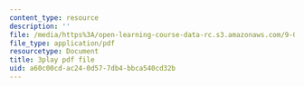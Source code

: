 ```yaml
---
content_type: resource
description: ''
file: /media/https%3A/open-learning-course-data-rc.s3.amazonaws.com/9-00sc-introduction-to-psychology-fall-2011/a60c00cdac240d577db4bbca540cd32b_-cK1og4ElKE.pdf
file_type: application/pdf
resourcetype: Document
title: 3play pdf file
uid: a60c00cd-ac24-0d57-7db4-bbca540cd32b
---
```

